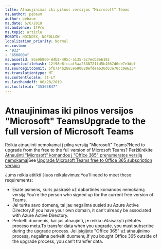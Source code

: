 ```yaml
---
title: Atnaujinimas iki pilnos versijos "Microsoft" Teams
ms.author: pebaum
author: pebaum
ms.date: 6/6/2018
ms.audience: ITPro
ms.topic: article
ROBOTS: NOINDEX, NOFOLLOW
localization_priority: Normal
ms.custom:
- "933"
- "6500004"
ms.assetid: 86e9b860-d4b2-495c-a135-5c7ecb8e6192
ms.openlocfilehash: 12f98e8fccaf5aa2538721fd5b4067d6de7e3ddf
ms.sourcegitcommit: 5fb7a4b28859690020efdea630d03e70cc0e6334
ms.translationtype: MT
ms.contentlocale: lt-LT
ms.lasthandoff: 06/28/2019
ms.locfileid: "35365847"
---
```

# <a name="upgrade-to-the-full-version-of-microsoft-teams"></a><span data-ttu-id="13de4-102">Atnaujinimas iki pilnos versijos "Microsoft" Teams</span><span class="sxs-lookup"><span data-stu-id="13de4-102">Upgrade to the full version of Microsoft Teams</span></span>

<span data-ttu-id="13de4-103">Reikia atnaujinti nemokamai į pilną versiją "Microsoft" Teams?</span><span class="sxs-lookup"><span data-stu-id="13de4-103">Need to upgrade from the free to the full version of Microsoft Teams?</span></span> <span data-ttu-id="13de4-104">Peržiūrėkite [Atnaujinti "Microsoft" komandos į "Office 365" prenumeratos versiją nemokamai](https://docs.microsoft.com/microsoftteams/upgrade-freemium)</span><span class="sxs-lookup"><span data-stu-id="13de4-104">See [Upgrade Microsoft Teams free to Office 365 subscription version](https://docs.microsoft.com/microsoftteams/upgrade-freemium)</span></span>

<span data-ttu-id="13de4-105">Jums reikia atitikti šiuos reikalavimus:</span><span class="sxs-lookup"><span data-stu-id="13de4-105">You’ll need to meet these requirements:</span></span>

- <span data-ttu-id="13de4-106">Esate asmens, kuris pasirašė už dabartinės komandos nemokamą versiją.</span><span class="sxs-lookup"><span data-stu-id="13de4-106">You’re the person who signed up for the current free version of Teams.</span></span>
- <span data-ttu-id="13de4-107">Jei turite savo domeną, tai jau negalima susieti su Azure Active Directory.</span><span class="sxs-lookup"><span data-stu-id="13de4-107">If you have your own domain, it can’t already be associated with Azure Active Directory.</span></span>
- <span data-ttu-id="13de4-108">Perkelti duomenis, kai jūs atnaujinti, j± reikia u¾sisakyti plėtotės proceso metu.</span><span class="sxs-lookup"><span data-stu-id="13de4-108">To transfer data when you upgrade, you must subscribe during the upgrade process.</span></span> <span data-ttu-id="13de4-109">Jei įsigijote "Office 365" už atnaujinimo procesą, negalima perkelti duomenų.</span><span class="sxs-lookup"><span data-stu-id="13de4-109">If you bought Office 365 outside of the upgrade process, you can’t transfer data.</span></span>
